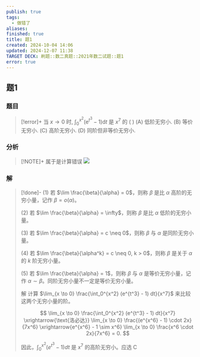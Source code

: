 ```yaml
---
publish: true
tags:
  - 做错了
aliases: 
finished: true
title: 题1
created: 2024-10-04 14:06
updated: 2024-12-07 11:38
TARGET DECK: 刷题::数二真题::2021年数二试题::题1
error: true
---
```

## 题1
### 题目
> [!error]+
> 当 $x \rightarrow 0$ 时, ${\int }_{0}^{{x}^{2}}\left( {{\mathrm{e}}^{{t}^{3}} - 1}\right) \mathrm{d}t$ 是 ${x}^{7}$ 的 ( )
> (A) 低阶无穷小. (B) 等价无穷小.
> (C) 高阶无穷小. (D) 同阶但非等价无穷小.
### 分析
> [!NOTE]+
> 属于是计算错误
> ![](https://img.hwenyi.live/202412071937549.webp)
### 解
> [!done]-
> (1) 若 $\lim \frac{\beta}{\alpha} = 0$，则称 $\beta$ 是比 $\alpha$ 高阶的无穷小量，记作 $\beta = o(\alpha)$。
> 
> (2) 若 $\lim \frac{\beta}{\alpha} = \infty$，则称 $\beta$ 是比 $\alpha$ 低阶的无穷小量。
> 
> (3) 若 $\lim \frac{\beta}{\alpha} = c \neq 0$，则称 $\beta$ 与 $\alpha$ 是同阶无穷小量。
> 
> (4) 若 $\lim \frac{\beta}{\alpha^k} = c \neq 0, k > 0$，则称 $\beta$ 是关于 $\alpha$ 的 $k$ 阶无穷小量。
> 
> (5) 若 $\lim \frac{\beta}{\alpha} = 1$，则称 $\beta$ 与 $\alpha$ 是等价无穷小量，记作 $\alpha \sim \beta$。同阶无穷小量不一定是等价无穷小量。
> 
> 解 计算 $\lim_{x \to 0} \frac{\int_0^{x^2} (e^{t^3} - 1) dt}{x^7}$ 来比较这两个无穷小量的阶。
> 
> $$
> \lim_{x \to 0} \frac{\int_0^{x^2} (e^{t^3} - 1) dt}{x^7} \xrightarrow{\text{洛必达}} \lim_{x \to 0} \frac{(e^{x^6} - 1) \cdot 2x}{7x^6} \xrightarrow{e^{x^6} - 1 \sim x^6} \lim_{x \to 0} \frac{x^6 \cdot 2x}{7x^6} = 0.
> $$
> 
> 因此，$\int_0^{x^2} (e^{t^3} - 1) dt$ 是 $x^7$ 的高阶无穷小。应选 C
